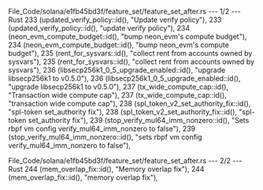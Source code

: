 File_Code/solana/e1fb45bd3f/feature_set/feature_set_after.rs --- 1/2 --- Rust
233         (updated_verify_policy::id(), "Update verify policy"),                                                                                           233         (updated_verify_policy::id(), "update verify policy"),
234         (neon_evm_compute_budget::id(), "bump neon_evm's compute budget"),                                                                               234         (neon_evm_compute_budget::id(), "bump neon_evm's compute budget"),
235         (rent_for_sysvars::id(), "collect rent from accounts owned by sysvars"),                                                                         235         (rent_for_sysvars::id(), "collect rent from accounts owned by sysvars"),
236         (libsecp256k1_0_5_upgrade_enabled::id(), "upgrade libsecp256k1 to v0.5.0"),                                                                      236         (libsecp256k1_0_5_upgrade_enabled::id(), "upgrade libsecp256k1 to v0.5.0"),
237         (tx_wide_compute_cap::id(), "Transaction wide compute cap"),                                                                                     237         (tx_wide_compute_cap::id(), "transaction wide compute cap"),
238         (spl_token_v2_set_authority_fix::id(), "spl-token set_authority fix"),                                                                           238         (spl_token_v2_set_authority_fix::id(), "spl-token set_authority fix"),
239         (stop_verify_mul64_imm_nonzero::id(), "Sets rbpf vm config verify_mul64_imm_nonzero to false"),                                                  239         (stop_verify_mul64_imm_nonzero::id(), "sets rbpf vm config verify_mul64_imm_nonzero to false"),

File_Code/solana/e1fb45bd3f/feature_set/feature_set_after.rs --- 2/2 --- Rust
244         (mem_overlap_fix::id(), "Memory overlap fix"),                                                                                                   244         (mem_overlap_fix::id(), "memory overlap fix"),

